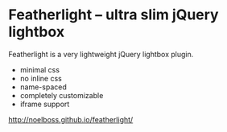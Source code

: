 Featherlight – ultra slim jQuery lightbox
============

Featherlight is a very lightweight jQuery lightbox plugin.

* minimal css
* no inline css
* name-spaced
* completely customizable
* iframe support

http://noelboss.github.io/featherlight/